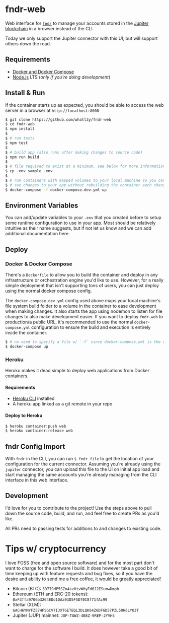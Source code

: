 # fndr-web

Web interface for [`fndr`](https://github.com/whatl3y/fndr) to manage your accounts stored in the [Jupiter blockchain](https://gojupiter.tech/) in a browser instead of the CLI.

Today we only support the Jupiter connector with this UI, but will support others down the road.

## Requirements

- [Docker and Docker Compose](https://docs.docker.com/get-docker/)
- [Node.js](https://nodejs.org/en/) LTS (_only if you're doing development_)

## Install & Run

If the container starts up as expected, you should be able to access the web server in a browser at `http://localhost:8000`

```sh
$ git clone https://github.com/whatl3y/fndr-web
$ cd fndr-web
$ npm install
$
$ # run tests
$ npm test
$
$ # build app (also runs after making changes to source code)
$ npm run build
$
$ # file required to exist at a minimum, see below for more information
$ cp .env_sample .env
$
$ # run containers with mapped volumes to your local machine so you can
$ # see changes to your app without rebuilding the container each change.
$ docker-compose -f docker-compose.dev.yml up
```

## Environment Variables

You can add/update variables to your `.env` that you created before to setup some runtime configuration to use in your app. Most should be relatively intuitive as their name suggests, but if not let us know and we can add additional documentation here.

## Deploy

### Docker & Docker Compose

There's a `Dockerfile` to allow you to build the container and deploy in any infrastructure or orchestration engine you'd like to use. However, for a really simple deployment that isn't supporting tons of users, you can just deploy using the normal docker compose config.

The `docker-compose.dev.yml` config used above maps your local machine's file system build folder to a volume in the container to ease development when making changes. It also starts the app using nodemon to listen for file changes to also make development easier. If you want to deploy `fndr-web` to production/a public URL, it's recommended to use the normal `docker-compose.yml` configuration to ensure the build and execution is entirely inside the container.

```sh
$ # no need to specify a file w/ `-f` since docker-compose.yml is the default
$ docker-compose up
```

### Heroku

Heroku makes it dead simple to deploy web applications from Docker containers.

#### Requirements

- [Heroku CLI](https://devcenter.heroku.com/articles/heroku-cli) installed
- A heroku app linked as a git remote in your repo

#### Deploy to Heroku

```sh
$ heroku container:push web
$ heroku container:release web
```

## fndr Config Import

With `fndr` in the CLI, you can run `$ fndr file` to get the location of your configuration for the current connector. Assuming you're already using the `jupiter` connector, you can upload this file to the UI on initial app load and start managing the same accounts you're already managing from the CLI interface in this web interface.

## Development

I'd love for you to contribute to the project! Use the steps above to pull down the source code, build, and run, and feel free to create PRs as you'd like.

All PRs need to passing tests for additions to and changes to existing code.

# Tips w/ cryptocurrency

I love FOSS (free and open source software) and for the most part don't want to charge for the software I build. It does however take a good bit of time keeping up with feature requests and bug fixes, so if you have the desire and ability to send me a free coffee, it would be greatly appreciated!

- Bitcoin (BTC): `3D779dP5SZo4szHivWHyFd6J2ESumwDmph`
- Ethereum (ETH and ERC-20 tokens): `0xF3ffa9706b3264EDd1DAa93D5F5D70C8f71fAc99`
- Stellar (XLM): `GACH6YMYFZ574FSGCV7IJXTGETEQL3DLQK64Z6DFGD57PZL5RH6LYOJT`
- Jupiter (JUP) mainnet: `JUP-TUWZ-4B8Z-9REP-2YVH5`
